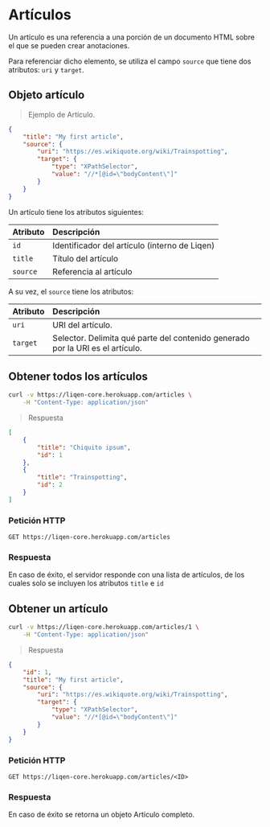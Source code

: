 # Artículos

Un artículo es una referencia a una porción de un documento HTML sobre el que se pueden crear anotaciones.

Para referenciar dicho elemento, se utiliza el campo `source` que tiene dos atributos: `uri` y `target`.

## Objeto artículo

> Ejemplo de Artículo.

```json
{
	"title": "My first article",
	"source": {
		"uri": "https://es.wikiquote.org/wiki/Trainspotting",
		"target": {
			"type": "XPathSelector",
			"value": "//*[@id=\"bodyContent\"]"
		}
	}
}
```

Un artículo tiene los atributos siguientes:

Atributo | Descripción
:------- | :----------
`id`     | Identificador del artículo (interno de Liqen)
`title`  | Título del artículo
`source` | Referencia al artículo

A su vez, el `source` tiene los atributos:

Atributo | Descripción
:------- | :----------
`uri`    | URI del artículo.
`target` | Selector. Delimita qué parte del contenido generado por la URI es el artículo.

## Obtener todos los artículos

```sh
curl -v https://liqen-core.herokuapp.com/articles \
	-H "Content-Type: application/json"
```

> Respuesta

```json
[
	{
		"title": "Chiquito ipsum",
		"id": 1
	},
	{
		"title": "Trainspotting",
		"id": 2
	}
]
```

### Petición HTTP

`GET https://liqen-core.herokuapp.com/articles`

### Respuesta

En caso de éxito, el servidor responde con una lista de artículos, de los cuales solo se incluyen los atributos `title` e `id`

## Obtener un artículo

```sh
curl -v https://liqen-core.herokuapp.com/articles/1 \
	-H "Content-Type: application/json"
```

> Respuesta

```json
{
	"id": 1,
	"title": "My first article",
	"source": {
		"uri": "https://es.wikiquote.org/wiki/Trainspotting",
		"target": {
			"type": "XPathSelector",
			"value": "//*[@id=\"bodyContent\"]"
		}
	}
}
```

### Petición HTTP

`GET https://liqen-core.herokuapp.com/articles/<ID>`

### Respuesta

En caso de éxito se retorna un objeto Artículo completo.
